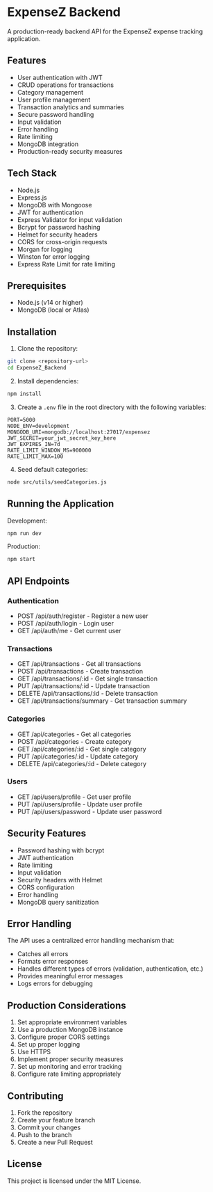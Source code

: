 # ExpenseZ Backend

A production-ready backend API for the ExpenseZ expense tracking application.

## Features

- User authentication with JWT
- CRUD operations for transactions
- Category management
- User profile management
- Transaction analytics and summaries
- Secure password handling
- Input validation
- Error handling
- Rate limiting
- MongoDB integration
- Production-ready security measures

## Tech Stack

- Node.js
- Express.js
- MongoDB with Mongoose
- JWT for authentication
- Express Validator for input validation
- Bcrypt for password hashing
- Helmet for security headers
- CORS for cross-origin requests
- Morgan for logging
- Winston for error logging
- Express Rate Limit for rate limiting

## Prerequisites

- Node.js (v14 or higher)
- MongoDB (local or Atlas)

## Installation

1. Clone the repository:
```bash
git clone <repository-url>
cd ExpenseZ_Backend
```

2. Install dependencies:
```bash
npm install
```

3. Create a `.env` file in the root directory with the following variables:
```env
PORT=5000
NODE_ENV=development
MONGODB_URI=mongodb://localhost:27017/expensez
JWT_SECRET=your_jwt_secret_key_here
JWT_EXPIRES_IN=7d
RATE_LIMIT_WINDOW_MS=900000
RATE_LIMIT_MAX=100
```

4. Seed default categories:
```bash
node src/utils/seedCategories.js
```

## Running the Application

Development:
```bash
npm run dev
```

Production:
```bash
npm start
```

## API Endpoints

### Authentication
- POST /api/auth/register - Register a new user
- POST /api/auth/login - Login user
- GET /api/auth/me - Get current user

### Transactions
- GET /api/transactions - Get all transactions
- POST /api/transactions - Create transaction
- GET /api/transactions/:id - Get single transaction
- PUT /api/transactions/:id - Update transaction
- DELETE /api/transactions/:id - Delete transaction
- GET /api/transactions/summary - Get transaction summary

### Categories
- GET /api/categories - Get all categories
- POST /api/categories - Create category
- GET /api/categories/:id - Get single category
- PUT /api/categories/:id - Update category
- DELETE /api/categories/:id - Delete category

### Users
- GET /api/users/profile - Get user profile
- PUT /api/users/profile - Update user profile
- PUT /api/users/password - Update user password

## Security Features

- Password hashing with bcrypt
- JWT authentication
- Rate limiting
- Input validation
- Security headers with Helmet
- CORS configuration
- Error handling
- MongoDB query sanitization

## Error Handling

The API uses a centralized error handling mechanism that:
- Catches all errors
- Formats error responses
- Handles different types of errors (validation, authentication, etc.)
- Provides meaningful error messages
- Logs errors for debugging

## Production Considerations

1. Set appropriate environment variables
2. Use a production MongoDB instance
3. Configure proper CORS settings
4. Set up proper logging
5. Use HTTPS
6. Implement proper security measures
7. Set up monitoring and error tracking
8. Configure rate limiting appropriately

## Contributing

1. Fork the repository
2. Create your feature branch
3. Commit your changes
4. Push to the branch
5. Create a new Pull Request

## License

This project is licensed under the MIT License. 